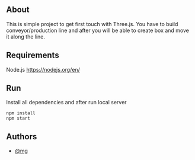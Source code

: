 ## About 
This is simple project to get first touch with Three.js.
You have to build conveyor/production line and after you will be able to create box and move it along the line.

## Requirements

Node.js
https://nodejs.org/en/


## Run
Install all dependencies and after run local server
```
npm install
npm start
```

## Authors

- [@mg](https://github.com/mihkelgering)